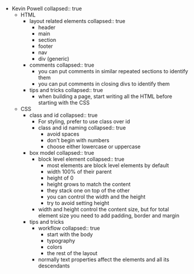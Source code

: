 - Kevin Powell
  collapsed:: true
	- HTML
		- layout related elements
		  collapsed:: true
			- header
			- main
			- section
			- footer
			- nav
			- div (generic)
		- comments
		  collapsed:: true
			- you can put comments in similar repeated sections to identify them
			- you can put comments in closing divs to identify them
		- tips and tricks
		  collapsed:: true
			- when building a page, start writing all the HTML before starting with the CSS
	- CSS
		- class and id
		  collapsed:: true
			- For styling, prefer to use class over id
			- class and id naming
			  collapsed:: true
				- avoid spaces
				- don't begin with numbers
				- choose either lowercase or uppercase
		- box model
		  collapsed:: true
			- block level element
			  collapsed:: true
				- most elements are block level elements by default
				- width 100% of their parent
				- height of 0
				- height grows to match the content
				- they stack one on top of the other
				- you can control the width and the height
				- try to avoid setting height
			- width and height control the content size, but for total element size you need to add padding, border and margin
		- tips and tricks
			- workflow
			  collapsed:: true
				- start with the body
				- typography
				- colors
				- the rest of the layout
			- normally text properties affect the elements and all its descendants
